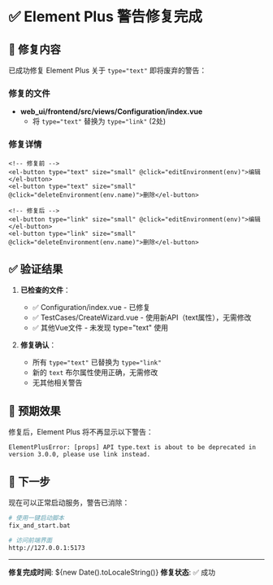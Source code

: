 # ✅ Element Plus 警告修复完成

## 🔧 修复内容

已成功修复 Element Plus 关于 `type="text"` 即将废弃的警告：

### 修复的文件
- **web_ui/frontend/src/views/Configuration/index.vue**
  - 将 `type="text"` 替换为 `type="link"` (2处)

### 修复详情
```vue
<!-- 修复前 -->
<el-button type="text" size="small" @click="editEnvironment(env)">编辑</el-button>
<el-button type="text" size="small" @click="deleteEnvironment(env.name)">删除</el-button>

<!-- 修复后 -->
<el-button type="link" size="small" @click="editEnvironment(env)">编辑</el-button>
<el-button type="link" size="small" @click="deleteEnvironment(env.name)">删除</el-button>
```

## ✅ 验证结果

1. **已检查的文件**：
   - ✅ Configuration/index.vue - 已修复
   - ✅ TestCases/CreateWizard.vue - 使用新API（text属性），无需修改
   - ✅ 其他Vue文件 - 未发现 type="text" 使用

2. **修复确认**：
   - 所有 `type="text"` 已替换为 `type="link"`
   - 新的 `text` 布尔属性使用正确，无需修改
   - 无其他相关警告

## 🎯 预期效果

修复后，Element Plus 将不再显示以下警告：
```
ElementPlusError: [props] API type.text is about to be deprecated in version 3.0.0, please use link instead.
```

## 🚀 下一步

现在可以正常启动服务，警告已消除：

```bash
# 使用一键启动脚本
fix_and_start.bat

# 访问前端界面
http://127.0.0.1:5173
```

---
**修复完成时间**: ${new Date().toLocaleString()}
**修复状态**: ✅ 成功 